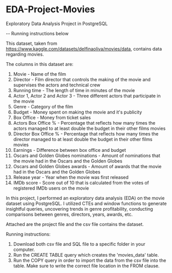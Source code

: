 # EDA-Project-Movies
Exploratory Data Analysis Project in PostgreSQL

-- Running instructions below

This dataset, taken from https://www.kaggle.com/datasets/delfinaoliva/movies/data, contains data regarding movies.

The columns in this dataset are:
1.	Movie - Name of the film
2.	Director - Film director that controls the making of the movie and supervises the actors and technical crew
3.	Running time - The length of time in minutes of the movie
4.	Actor 1, Actor 2 and Actor 3 - Three different actors that participate in the movie
5.	Genre - Category of the film
6.	Budget - Money spent on making the movie and it's publicity
7.	Box Office - Money from ticket sales
8.	Actors Box Office % - Percentage that reflects how many times the actors managed to at least double the budget in their other films movies
9.	Director Box Office % - Percentage that reflects how many times the director managed to at least double the budget in their other films movies
10.	Earnings - Difference between box office and budget
11.	Oscars and Golden Globes nominations - Amount of nominations that the movie had in the Oscars and the Golden Globes
12.	Oscars and Golden Globes awards - Amount of awards that the movie had in the Oscars and the Golden Globes
13.	Release year - Year when the movie was first released
14.	IMDb score - Score out of 10 that is calculated from the votes of registered IMDb users on the movie

In this project, I performed an exploratory data analysis (EDA) on the movie dataset using PostgreSQL.
I utilized CTEs and window functions to generate insightful queries, uncovering trends in genre profitability, conducting comparisons between genres, directors, years, awards, etc.

Attached are the project file and the csv file contains the dataset.

Running instructions:
1. Download both csv file and SQL file to a specific folder in your computer. 
2. Run the CREATE TABLE query which creates the 'movies_data' table.
3. Run the COPY query in order to import the data from the csv file into the table. Make sure to write the correct file location in the FROM clause.
   
